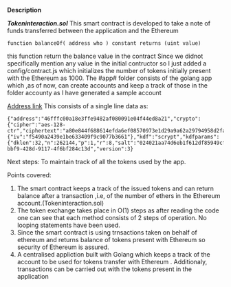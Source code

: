 
**Description**

 ***Tokeninteraction.sol***
 This smart contract is developed to take a note of funds transferred between the application and the Ethereum
 
 ```function balanceOf( address who ) constant returns (uint value) ```
 
 this function return the balance value in the contract
 Since we didnot specifically mention any value in the initial contructor so I just added a config/contract.js which   initializes the number of tokens initially present with the Ethereum as 1000.
 The #app# folder consists of the golang app which ,as of now, can create accounts and keep a track of those in the folder accounty as I have generated a sample account
 
 [Address link](https://github.com/Abhik1998/Gotoken/blob/master/eth_project/app/accounty/UTC--2019-05-03T15-52-14.230412907Z--46fffc00a18e3ffe9482af080091e04f44ed8a21)
 This consists of a single line data as:
```
{"address":"46fffc00a18e3ffe9482af080091e04f44ed8a21","crypto":{"cipher":"aes-128-ctr","ciphertext":"a80e844f688614efda6ef08570973e1d29a9a62a29794958d2fa0f56d505dff3","cipherparams":{"iv":"f5490a2439e1be633409f9c9077b3661"},"kdf":"scrypt","kdfparams":{"dklen":32,"n":262144,"p":1,"r":8,"salt":"024021aa74d6eb1f612df85949cf78c4c76f5f82e6bc88cb56f81e94d153759a"},"mac":"76ce61872f8fb29a216ddceb13dc631108d05a1d83f367f8127a38eb3e7e1c40"},"id":"10b78cf2-bbf9-428d-9117-4f6bf284c13d","version":3}
```
Next steps:
To maintain track of all the tokens used by the app.

Points covered:
1) The smart contract keeps a track of the issued tokens and can return balance after a transaction ,i.e, of the
   number of ethers in the Ethereum account.(Tokeninteraction.sol)
2) The token exchange takes place in O(1) steps as after reading the code one can see that each method consists of
   2 steps of operation. No looping statements have been used.
3) Since the smart contract is using trnsactions taken on behalf of ethereum and returns balance of tokens present
   with Ethereum so security of Ethereum is assured.
4) A centralised appliction built with Golang which keeps a track of the account to be used for tokens transfer with 
   Ethereum . Additionaly, transactions can be carried out with the tokens present in the application

   
